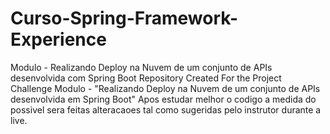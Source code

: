 # Curso-Spring-Framework-Experience
Modulo - Realizando Deploy na Nuvem de um conjunto de APIs desenvolvida com Spring Boot
Repository Created For the Project Challenge
Modulo - "Realizando Deploy na Nuvem de um conjunto de APIs desenvolvida em Spring Boot"
Apos estudar melhor o codigo a medida do possivel sera feitas alteracaoes tal como sugeridas pelo instrutor durante a live.

